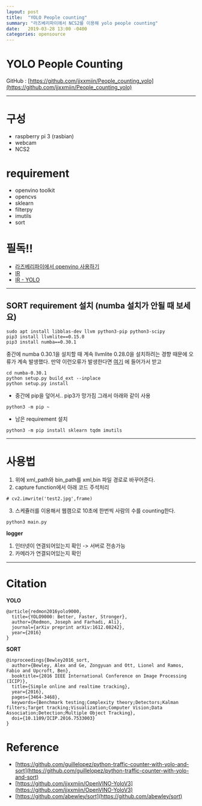 ```yaml
---
layout: post
title:  "YOLO People counting"
summary: "라즈베리파이에서 NCS2를 이용해 yolo people counting"
date:   2019-03-28 13:00 -0400
categories: opensource
---
```


# YOLO People Counting

GitHub : [https://github.com/jjxxmiin/People_counting_yolo](https://github.com/jjxxmiin/People_counting_yolo)

---

# 구성
- raspberry pi 3 (rasbian)
- webcam
- NCS2

# requirement
- openvino toolkit
- opencvs
- sklearn
- filterpy
- imutils
- sort

# 필독!!
- [라즈베리파이에서 openvino 사용하기](https://jjxxmiin.github.io/pi/2019/03/08/NCS2/)
- [IR](https://jjxxmiin.github.io/pi/2019/03/08/NCS2_IR/)
- [IR - YOLO](https://jjxxmiin.github.io/openvino/2019/03/30/yolo-openvino/)

---

## SORT requirement 설치 (numba 설치가 안될 때 보세요)

```
sudo apt install libblas-dev llvm python3-pip python3-scipy
pip3 install llvmlite==0.15.0
pip3 install numba==0.30.1
```

중간에 numba 0.30.1을 설치할 때 계속 llvmlite 0.28.0을 설치하려는 경향 때문에 오류가 계속 발생했다. 만약 이런오류가 발생한다면 [여기](https://pypi.org/project/numba/0.30.1/) 에 들어가서 받고

```
cd numba-0.30.1
python setup.py build_ext --inplace
python setup.py install
```

- 중간에 pip을 덮어서.. pip3가 망가짐 그래서 아래와 같이 사용

```
python3 -m pip ~
```

- 남은 requirement 설치

```
python3 -m pip install sklearn tqdm imutils
```

---

# 사용법

1. 위에 xml_path와 bin_path를 xml,bin 파일 경로로 바꾸어준다.
2. capture function에서 아래 코드 주석처리
```
# cv2.imwrite('test2.jpg',frame)
```
3. 스케쥴러를 이용해서 웹캠으로 10초에 한번씩 사람의 수를 counting한다.

```
python3 main.py
```

**logger**
1. 인터넷이 연결되어있는지 확인 -> 서버로 전송가능
2. 카메라가 연결되어있는지 확인

---

# Citation

**YOLO**

    @article{redmon2016yolo9000,
      title={YOLO9000: Better, Faster, Stronger},
      author={Redmon, Joseph and Farhadi, Ali},
      journal={arXiv preprint arXiv:1612.08242},
      year={2016}
    }

**SORT**

    @inproceedings{Bewley2016_sort,
      author={Bewley, Alex and Ge, Zongyuan and Ott, Lionel and Ramos, Fabio and Upcroft, Ben},
      booktitle={2016 IEEE International Conference on Image Processing (ICIP)},
      title={Simple online and realtime tracking},
      year={2016},
      pages={3464-3468},
      keywords={Benchmark testing;Complexity theory;Detectors;Kalman filters;Target tracking;Visualization;Computer Vision;Data Association;Detection;Multiple Object Tracking},
      doi={10.1109/ICIP.2016.7533003}
    }


# Reference
- [https://github.com/guillelopez/python-traffic-counter-with-yolo-and-sort](https://github.com/guillelopez/python-traffic-counter-with-yolo-and-sort)
- [https://github.com/jjxxmiin/OpenVINO-YoloV3](https://github.com/jjxxmiin/OpenVINO-YoloV3)
- [https://github.com/abewley/sort](https://github.com/abewley/sort)
